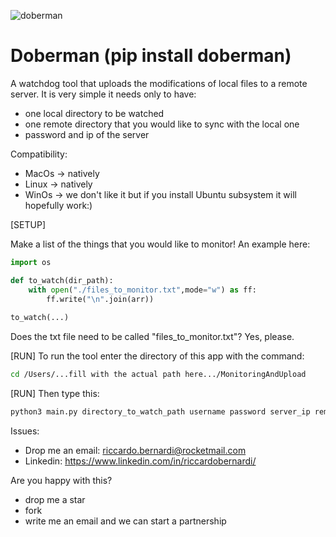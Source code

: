 ![doberman](https://img.point.pet/images/doberman-171840260-resized-56a26aa35f9b58b7d0c9ff92.jpg)

# Doberman (pip install doberman)

 A watchdog tool that uploads the modifications of local files to a remote server.
 It is very simple it needs only to have:

- one local directory to be watched
- one remote directory that you would like to sync with the local one
- password and ip of the server



Compatibility:

- MacOs -> natively
- Linux -> natively
- WinOs -> we don't like it but if you install Ubuntu subsystem it will hopefully work:)



[SETUP]

Make a list of the things that you would like to monitor! An example here:

```python
import os

def to_watch(dir_path):
	with open("./files_to_monitor.txt",mode="w") as ff:
		ff.write("\n".join(arr))
		
to_watch(...)
```

Does the txt file need to be called "files_to_monitor.txt"? Yes, please.



[RUN] To run the tool enter the directory of this app with the command:

```bash
cd /Users/...fill with the actual path here.../MonitoringAndUpload
```



[RUN] Then type this:

```bash
python3 main.py directory_to_watch_path username password server_ip remote_directory
```



Issues:

- Drop me an email: [riccardo.bernardi@rocketmail.com](mailto:riccardo.bernardi@rocketmail.com)
- Linkedin: https://www.linkedin.com/in/riccardobernardi/



Are you happy with this?

- drop me a star
- fork
- write me an email and we can start a partnership

